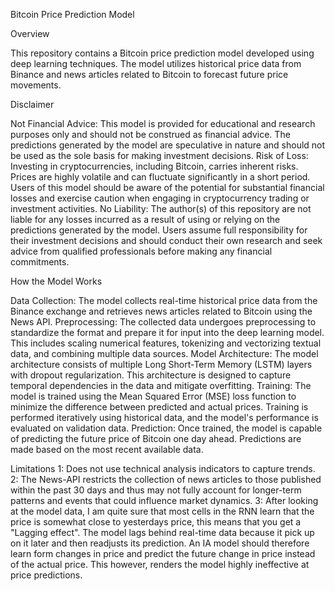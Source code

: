 Bitcoin Price Prediction Model

Overview

This repository contains a Bitcoin price prediction model developed using deep learning techniques. The model utilizes historical price data from Binance and news articles related to Bitcoin to forecast future price movements.

Disclaimer

Not Financial Advice: This model is provided for educational and research purposes only and should not be construed as financial advice. 
                      The predictions generated by the model are speculative in nature and should not be used as the sole basis for making investment decisions.
Risk of Loss: Investing in cryptocurrencies, including Bitcoin, carries inherent risks. 
              Prices are highly volatile and can fluctuate significantly in a short period. 
              Users of this model should be aware of the potential for substantial financial losses and exercise caution when engaging in cryptocurrency trading or investment activities.
No Liability: The author(s) of this repository are not liable for any losses incurred as a result of using or relying on the predictions generated by the model. 
              Users assume full responsibility for their investment decisions and should conduct their own research and seek advice from qualified professionals before making any financial commitments.

How the Model Works

Data Collection: The model collects real-time historical price data from the Binance exchange and retrieves news articles related to Bitcoin using the News API.
Preprocessing: The collected data undergoes preprocessing to standardize the format and prepare it for input into the deep learning model. 
                This includes scaling numerical features, tokenizing and vectorizing textual data, and combining multiple data sources.
Model Architecture: The model architecture consists of multiple Long Short-Term Memory (LSTM) layers with dropout regularization. 
                    This architecture is designed to capture temporal dependencies in the data and mitigate overfitting.
Training: The model is trained using the Mean Squared Error (MSE) loss function to minimize the difference between predicted and actual prices. 
          Training is performed iteratively using historical data, and the model's performance is evaluated on validation data.
Prediction: Once trained, the model is capable of predicting the future price of Bitcoin one day ahead. Predictions are made based on the most recent available data.

Limitations
1: Does not use technical analysis indicators to capture trends.
2: The News-API restricts the collection of news articles to those published within the past 30 days and thus may not fully account for longer-term patterns and events that could influence market dynamics.
3: After looking at the model data, I am quite sure that most cells in the RNN learn that the price is somewhat close to yesterdays price, this means that you get a "Lagging effect".
  The model lags behind real-time data because it pick up on it later and then readjusts its prediction. An IA model should therefore learn form changes in price and predict the future change in price instead of the actual price.
  This however, renders the model highly ineffective at price predictions.
